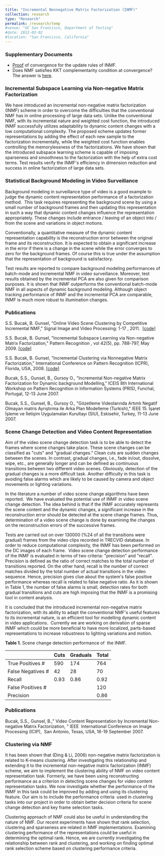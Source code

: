 ```yaml
---
title: "Incremental Nonnegative Matrix Factorization (INMF)"
collection: research
type: "Research"
permalink: /research/temp
#venue: "UC San Francisco, Department of Testing"
#date: 2012-03-02
#location: "San Francisco, California"
---
```


### Supplementary Documents

* [Proof](INMF_conv_proof.pdf) of convergence for the update rules of INMF.
* Does NMF satisfies KKT complementarity condition at convergence? The answer is [here](KKT.pdf).

### Incremental Subspace Learning via Non-negative Matrix Factorization

We have introduced an incremental non-negative matrix factorization (INMF) scheme in order to overcome
the difficulties that the conventional NMF has in online processing of large data sets. Unlike the
conventional NMF, with its incremental nature and weighted cost function, the introduced INMF successfully
utilizes adaptability to dynamic content changes with a low computational complexity. The proposed scheme
updates former representations by adding the effect of each new sample to the factorization incrementally,
while the weighted cost function enables controlling the memorylessness of the factorizations. We have shown
that the introduced subspace learning scheme is capable of imposing sparseness and smoothness to the
factorization with the help of extra cost terms. Test results verify the INMF's efficiency in dimension
reduction and success in online factorization of large data sets.

### Statistical Background Modeling in Video Surveillance

Background modeling in surveillance type of video is a good example to judge the dynamic content representation
performance of a factorization method.  This task requires representing the background scene by using a small
number of background frames and then updating this representation in such a way that dynamic content changes
influence the representation appropriately. These changes include entrance / leaving of an object into / from
the scene and variations in object motions.

Conventionally, a quantitative measure of the dynamic content representation capability is the reconstruction
error between the original frame and its reconstruction. It is expected to obtain a significant increase in the
error if there is a change in the scene while the error converges to zero for the background frames. Of course
this is true under the assumption that the representation of background is satisfactory.

Test results are reported to compare background modeling performances of batch-mode and incremental NMF in video
surveillance. Moreover, test results obtained by the incremental PCA are also given for comparison purposes. It
is shown that INMF outperforms the conventional batch-mode NMF in all aspects of dynamic background modeling.
Although object tracking performance of INMF and the incremental PCA are comparable, INMF is much more robust
to illumination changes.


### Publications

S.S. Bucak, B. Gunsel, "Online Video Scene Clustering by Competitive Incremental NMF," Signal Image and Video 
Processing: 1-17 , 2011.  [[code]](addthe.zip)

S.S. Bucak, B. Gunsel, "Incremental Subspace Learning via Non-negative Matrix Factorization," Pattern 
Recognition , vol 42(5), pp. 788-797, May 2009. [[code]](addthe.zip)

S.S. Bucak, B. Gunsel, "Incremental Clustering via Nonnegative Matrix Factorization," International Conference 
on Pattern Recognition (ICPR), Florida, USA, 2008. [[code]](addthe.zip)

Bucak, S.S., Gunsel, B., Gursoy O., "Incremental Non-negative Matrix Factorization for Dynamic background
Modelling," ICEIS 8th International Workshop on Pattern Recognition in Information Systems (PRIS), Funchal, Portugal, 12-13 June 2007.

Bucak, S.S., Gunsel, B., Gursoy O., "Gözetleme Videolarında Artımlı Negatif Olmayan matris Ayrıştırma ile
Arka Plan Modelleme (Turkish)," IEEE 15. İşaret İşleme ve İletişim Uygulamaları Kurultayı (SIU), Eskisehir, Turkey, 11-13 June 2007.

### Scene Change Detection and Video Content Representation

Aim of the video scene change detection task is to be able to detect the frames where scene changes take place. These
scene changes can be classified as "cuts" and "gradual changes." Clean cuts are sudden changes between the scenes.
In contrast, gradual changes, i.e., fade in/out, dissolve, wipe, etc., are generally longer and can be defined as
continuous transitions between two different video scenes. Obviously, detection of the gradual changes is a more
difficult task. Another difficulty in this task is avoiding false alarms which are likely to be caused by camera
and object movements or lighting variations.

In the literature a number of video scene change algorithms have been reported.  We have evaluated the potential use
of INMF in video scene change detection. The idea behind is that if the INMF accurately represents the scene content
and the dynamic changes, a significant increase in the reconstruction error should be detected at the scene change
frames. Thus, determination of a video scene change is done by examining the changes on the reconstruction errors
of the successive frames.

Tests are carried out on over 130000 (%24 of all the transitions were gradual) frames from the video clips recorded
in TRECVID database. In order to reduce computational complexity, the INMF has been performed on the DC images of each
frame.  Video scene change detection performance of the INMF is evaluated in terms of two criteria: "precision" and
"recall". Precision is defined as the ratio of correct matches to the total number of transitions reported. On the
other hand, recall is the number of correct matches divided by the total number of actual transitions in the video
sequence. Hence, precision gives clue about the system's false positive performance whereas recall is related to
false negative ratio. As it is shown in Table 1, the number of false alarms is small, detection rates for both
gradual transitions and cuts are high imposing that the INMF is a promising tool in content analysis.

It is concluded that the introduced incremental non-negative matrix factorization, with its ability to adapt the
conventional NMF's useful features to its incremental nature, is an efficient tool for modelling dynamic content
in video applications.  Currently we are working on derivation of sparse INMF which could be more beneficial to
have more localized, parts-based representations to increase robustness to lighting variations and motion.

**Table 1.** Scene change detection performance of  the INMF.

|                  | Cuts          | Graduals      | Total |
|------------------|---------------|---------------|-------|
|True Positives #  | 590           | 174           | 764   |
|False Negatives # | 42            | 28            | 70    |
|Recall            | 0.93          | 0.86          | 0.92  |
|False Positives # |               |               | 120   |
|Precision         |               |               | 0.86  |

### Publications

Bucak, S.S., Gunsel, B.," Video Content Representation by Incremental Non-negative Matrix Factorization,
" IEEE  International Conference on Image Processing (ICIP),  San Antonio, Texas, USA, 16-19 September 2007.

### Clustering via NMF

It has been shown that (Ding & Li, 2006) non-negative matrix factorization is related to K-means clustering.
After investigating this relationship and extending it to the incremental non-negative matrix factorization
(INMF) scheme, we aim to implement the clustering ability of NMF on video content representation task. Formerly,
we have been using reconstructing performance as a criterion in detecting scene changes for video content
representation tasks. We now investigate whether the performance of the INMF in this task could be improved
by adding and using its clustering feature. Our aim is to include the performance criteria  used in clustering
tasks into our project in order to obtain better decision criteria for scene change detection and key frame selection tasks.

Clustering approach of NMF could also be useful in understanding the nature of NMF. Our recent experiments have shown
that rank selection, clustering and sparseness are related in NMF implementations. Examining clustering performance
of the representations could be useful in determining the optimal rank. Hence, we are currently investigating the
relationship between rank and clustering, and working on finding optimal rank selection scheme based on clustering
performance criteria.
